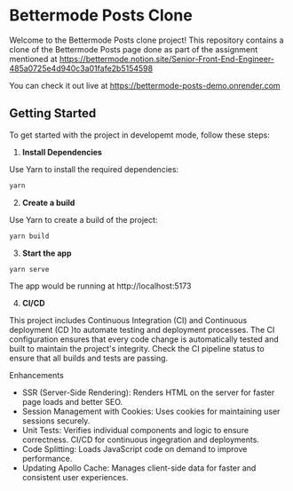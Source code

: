 # Bettermode Posts Clone

Welcome to the Bettermode Posts clone project! This repository contains a clone of the Bettermode Posts page done as part of the assignment mentioned at https://bettermode.notion.site/Senior-Front-End-Engineer-485a0725e4d940c3a01fafe2b5154598

You can check it out live at https://bettermode-posts-demo.onrender.com

## Getting Started

To get started with the project in developemt mode, follow these steps:

1. **Install Dependencies**

Use Yarn to install the required dependencies:

```bash
yarn
```

2. **Create a build**  

Use Yarn to create a build of the project:

```bash
yarn build
```

3. **Start the app**

```bash
yarn serve
```

The app would be running at http://localhost:5173

4. **CI/CD**

This project includes Continuous Integration (CI) and Continuous deployment (CD )to automate testing and deployment processes. The CI configuration ensures that every code change is automatically tested and built to maintain the project's integrity. Check the CI pipeline status to ensure that all builds and tests are passing.

Enhancements

- SSR (Server-Side Rendering): Renders HTML on the server for faster page loads and better SEO.
- Session Management with Cookies: Uses cookies for maintaining user sessions securely.
- Unit Tests: Verifies individual components and logic to ensure correctness. CI/CD for continuous ingegration and deployments.
- Code Splitting: Loads JavaScript code on demand to improve performance.
- Updating Apollo Cache: Manages client-side data for faster and consistent user experiences.
